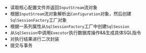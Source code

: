 - 读取核心配置文件并返回`InputStream`流对象
- 根据`InputStream`流对象解析出`Configuration`对象，然后创建`SqlSessionFactory`工厂对象
- 根据一系列属性从`SqlSessionFactory`工厂中创建`SqlSession`
- 从`SqlSession`中调用`Executor`执行数据库操作&&生成具体SQL指令
- 对执行结果进行二次封装
- 提交与事务

